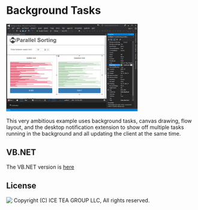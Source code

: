 Background Tasks
====

<img src="../Support/Images/BackgroundTasks.png" width="350" height="233">

This very ambitious example uses background tasks, canvas drawing, flow layout, and the desktop notification extension to show off multiple tasks running in the background and all updating the client at the same time.

VB.NET
------
The VB.NET version is [here](https://github.com/iceteagroup/wisej-examples-vb/tree/main/BackgroundTasks)

License
-------
<img src="http://iceteagroup.com/wp-content/uploads/2017/01/Square-64x64-trasp.png" height="20" align="top"> Copyright (C) ICE TEA GROUP LLC, All rights reserved.
